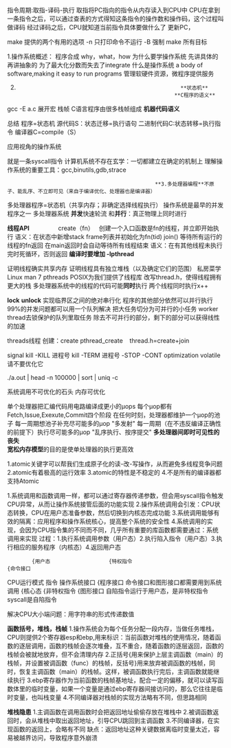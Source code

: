 指令周期:取指-译码-执行
取指将PC指向的指令从内存读入到CPU中
CPU在拿到一条指令之后，可以通过查表的方式得知这条指令的操作数和操作码，这个过程叫做译码
经过译码之后，CPU就知道当前指令具体要做什么了
更新PC，

make 提供的两个有用的选项
-n 只打印命令不运行
-B 强制 make 所有目标

1.操作系统概述：
程序合成
why，what，how
为什么要学操作系统
先讲具体的再讲抽象的
为了最大化分数而失去了integrate
什么是操作系统
a body of software,making it easy to run programs
管理软硬件资源，微程序提供服务




2.
                                                            **状态机**
                                                          **C程序的语义**
gcc -E a.c 展开宏
栈帧
C语言程序由很多栈帧组成
                                                          **机器代码语义**

总结
程序=状态机
  源代码S：状态迁移=执行语句
  二进制代码C:状态转移=执行指令
  编译器C=compile（S）

应用视角的操作系统

  就是一条syscall指令
计算机系统不存在玄学：一切都建立在确定的机制上
  理解操作系统的重要工具：gcc,binutils,gdb,strace

                                                    **3.多处理器编程**不原子、能乱序、不立即可见（来自于编译优化、处理器也是编译器）
多处理器程序=状态机（共享内存；非确定选择线程执行）
操作系统是最早的并发程序之一
多处理器系统
**并发**快速轮流
和**并行**：真正物理上同时进行

**线程API**                
create（fn）  
创建一个入口函数是fn的线程，并立即开始执行
语义：在状态中新增stack frame列表并初始化为fn(tid)
join()
等待所有运行的线程的fn返回
在main返回时会自动等待所有线程结束
语义：在有其他线程未执行完时死循环，否则返回
**编译时要增加 -lpthread**

证明线程确实共享内存
证明线程具有独立堆栈（以及确定它们的范围）
私房菜学Linux
man 7 pthreads
POSIX为我们提供了线程库
改写thread.h，使得线程拥有更大的栈
多处理器系统中的线程的代码可能**同时**执行
  两个线程同时执行x++

  
**lock**
**unlock**
  实现临界区之间的绝对串行化
  程序的其他部分依然可以并行执行
  99%的并发问题都可以用一个队列解决
    把大任务切分为可并行的小任务
    worker thread去锁保护的队列里取任务
    除去不可并行的部分，剩下的部分可以获得线性的加速
    
threads线程 
  创建：create
        pthread_create   
  thread.h=create+join

signal
  kill -KILL 进程号
  kill -TERM 进程号
       -STOP
       -CONT
optimization
volatile请不要优化它

./a.out | head -n 100000 | sort | uniq -c

    
系统调用不可优化的石头
内存可优化

单个处理器把汇编代码用电路编译成更小的μops
  每个μop都有Fetch,Issue,Exexute,Commit四个阶段
在任何时刻，处理器都维护一个μop的池子
  每一周期想池子补充尽可能多的μop
    "多发射"
  每一周期（在不违反编译正确性的前提下）执行尽可能多的μop
    "乱序执行、按序提交"
**多处理器间即时可见性的丧失**  
**宽松内存模型**的目的是使单处理器的执行更高效

1.atomic关键字可以帮我们生成原子化的读-改-写操作，从而避免多线程竞争问题
2.atomic有着极高的运行效率
3.atomic的特性是不稳定的
4.不是所有的编译器都支持Atomic


1.系统调用和函数调用一样，都可以通过寄存器传递参数，但会用syscall指令触发CPU异常，从而让操作系统接管后面的功能实现
2.操作系统调用会引发：CPU状态转换，CPU在用户态准备参数，然后切换到内核态完成功能
3.系统调用能够有效的隔离：应用程序和操作系统核心，提高整个系统的安全性
4.系统调用的实现，会因为CPU指令集的不同而不同，几乎所有重要的库函数都需要通过：系统调用来实现
过程：1.执行系统调用参数（用户态）2.执行陷入指令（用户态）3.执行相应的服务程序（内核态）4.返回用户态

            {用户态                   {特权指令                            {命令接口
CPU运行模式                   指令                        操作系统接口      {程序接口    命令接口和图形接口都需要用到系统调用
            {核心态                   {非特权指令                          {图形接口
自陷指令运行于用户态，是非特权指令
syscall是自陷指令

解决CPU大小端问题：用字符串的形式传递数值

**函数括号，堆栈，栈帧**
1.操作系统会为每个任务分配一段内存，当做任务堆栈，CPU则提供2个寄存器esp和ebp,用来标识：当前函数对堆栈的使用情况，随着函数的逐层调用，函数的栈帧会逐次堆叠，互不重合，随着函数的逐层返回，函数的栈帧会被就地放弃，但不会清理内存
2.正括号{用来保护上层主调函数（main）的栈帧，并设置被调函数（func）的栈帧，反括号}用来放弃被调函数的栈帧，同时，恢复主调函数（main）的栈帧。这样，被调函数执行完后，主调函数就能继续执行
3.ebp寄存器作为当前函数的栈帧基地址，配合一定的偏移，就可以读写函数体里的临时变量，如果一个变量是通过ebp寄存器间接访问的，那么它往往是临时变量，也叫栈变量
4.不同编译器对栈帧的实现方法略有不同，但思路相同

**堆栈隐患**
1.主调函数在调用函数时会把返回地址偷偷存放在堆栈中
2.被调函数返回时，会从堆栈中取出返回地址，引导CPU跳回到主调函数
3.不同编译器，在实现函数的返回上，会略有不同
缺点：返回地址这种关键数据离临时变量太近，容易被越界访问，导致程序意外崩溃
